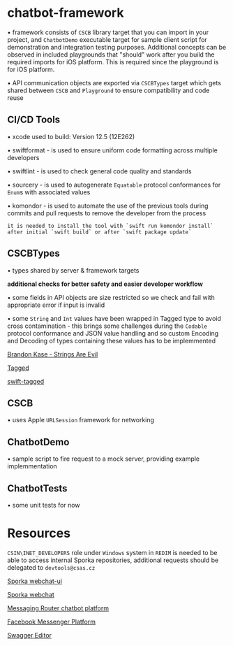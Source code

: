 # chatbot-framework

• framework consists of  `CSCB` library target that you can import in your project, and  `ChatbotDemo` executable target for sample client script for demonstration and integration testing purposes. Additional concepts can be observed in included playgrounds that "should" work after you build the required imports for iOS platform. This is required since the playground is for iOS platform.

• API communication objects are exported via `CSCBTypes` target which gets shared between  `CSCB` and `Playground` to ensure compatibility and code reuse

## CI/CD Tools

• xcode used to build: Version 12.5 (12E262)

• swiftformat - is used to ensure uniform code formatting across multiple developers

• swiftlint - is used to check general code quality and standards

• sourcery - is used to autogenerate `Equatable` protocol conformances for `Enum`s with associated values

• komondor - is used to automate the use of the previous tools during commits and pull requests to remove the developer from the process

    it is needed to install the tool with `swift run komondor install` after initial `swift build` or after `swift package update`

## CSCBTypes

• types shared by server & framework targets

**additional checks for better safety and easier developer workflow**

• some fields in API objects are size restricted so we check and fail with appropriate error if input is invalid

• some `String` and `Int` values have been wrapped in Tagged type to avoid cross contamination - this brings some challenges during the `Codable` protocol conformance and JSON value handling and so custom Encoding and Decoding of types containing these values has to be implemmented

[Brandon Kase - Strings Are Evil](https://www.youtube.com/watch?v=UTm5p96KlEc)

[Tagged](https://www.pointfree.co/episodes/ep12-tagged)

[swift-tagged](https://github.com/pointfreeco/swift-tagged)

## CSCB

• uses Apple `URLSession` framework  for networking

## ChatbotDemo

• sample script to fire request to a mock server, providing example implemmentation

## ChatbotTests

• some unit tests for now

# Resources

`CSIN\INET_DEVELOPERS` role under `Windows` system in `REDIM` is needed to be able to access internal Sporka repositories, additional requests should be delegated to `devtools@csas.cz`

[Sporka webchat-ui](https://sdf.csin.cz/stash/projects/WCH/repos/webchat-ui/browse)

[Sporka webchat](https://sdf.csin.cz/stash/projects/WCH/repos/webchat/browse)

[Messaging Router chatbot platform](https://ceskasporitelna.github.io/messaging-router-docs/)

[Facebook Messenger Platform](https://developers.facebook.com/docs/messenger-platform)

[Swagger Editor](https://editor.swagger.io/)


